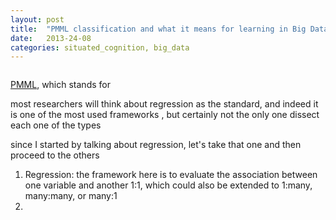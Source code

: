 ```yaml
---
layout: post
title:  "PMML classification and what it means for learning in Big Data applied to biomedical research"
date:   2013-24-08
categories: situated_cognition, big_data
---
```


![]()

[PMML](), which stands for 

most researchers will think about regression as the standard, and indeed it is one of the most used frameworks <!-- check name used by pmml for what i am calling framework -->, but certainly not the only one
dissect each one of the types

since I started by talking about regression, let's take that one and then proceed to the others

1. Regression: the framework here is to evaluate the association between one variable and another 1:1, which could also be extended to 1:many, many:many, or many:1
2. 